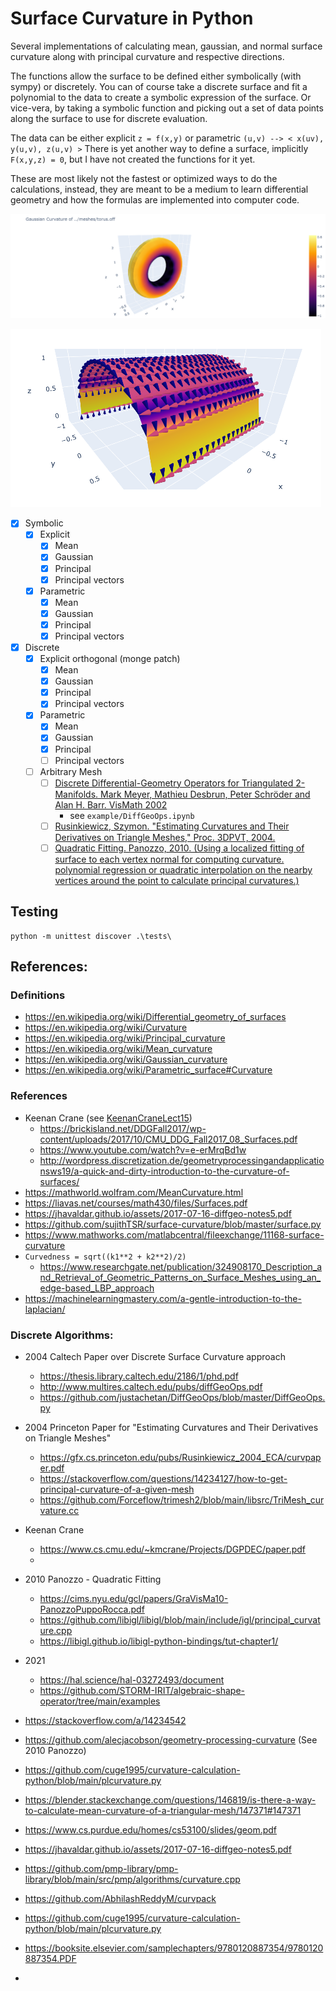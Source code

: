 # Surface Curvature in Python

Several implementations of calculating mean, gaussian, and normal surface curvature along with principal curvature and respective directions.

The functions allow the surface to be defined either symbolically (with sympy) or discretely.
You can of course take a discrete surface and fit a polynomial to the data to create a symbolic expression of the surface. Or vice-vera, by taking a symbolic function and picking out a set of data points along the surface to use for discrete evaluation.

The data can be either explicit `z = f(x,y)` or parametric `(u,v) --> < x(uv), y(u,v), z(u,v) >`
There is yet another way to define a surface, implicitly `F(x,y,z) = 0`, but I have not created the functions for it yet.

These are most likely not the fastest or optimized ways to do the calculations, instead, they are meant to be a medium to learn differential geometry and how the formulas are implemented into computer code.

![examples/DiffGeoOps.ipynb](docs/gaussian_torus.png)

![examples/discrete_shape.ipynb](docs/image.png)

- [x] Symbolic
  - [x] Explicit
    - [x] Mean
    - [x] Gaussian
    - [x] Principal
    - [x] Principal vectors
  - [x] Parametric
    - [x] Mean
    - [x] Gaussian
    - [x] Principal
    - [x] Principal vectors
- [x] Discrete
  - [x] Explicit orthogonal (monge patch)
    - [x] Mean
    - [x] Gaussian
    - [x] Principal
    - [X] Principal vectors
  - [x] Parametric
    - [x] Mean
    - [x] Gaussian
    - [x] Principal
    - [ ] Principal vectors
  - [ ] Arbitrary Mesh
    - [ ] [Discrete Differential-Geometry Operators for Triangulated 2-Manifolds. Mark Meyer, Mathieu Desbrun, Peter Schröder and Alan H. Barr. VisMath 2002](http://www.multires.caltech.edu/pubs/diffGeoOps.pdf)
      - see `example/DiffGeoOps.ipynb`
    - [ ] [Rusinkiewicz, Szymon. "Estimating Curvatures and Their Derivatives on Triangle Meshes," Proc. 3DPVT, 2004.](https://gfx.cs.princeton.edu/pubs/Rusinkiewicz_2004_ECA/curvpaper.pdf)
    - [ ] [Quadratic Fitting. Panozzo, 2010. (Using a localized fitting of surface to each vertex normal for computing curvature. polynomial regression or quadratic interpolation on the nearby vertices around the point to calculate principal curvatures.)](https://cims.nyu.edu/gcl/papers/GraVisMa10-PanozzoPuppoRocca.pdf)

## Testing

```
python -m unittest discover .\tests\
```

## References:

### Definitions

- https://en.wikipedia.org/wiki/Differential_geometry_of_surfaces
- https://en.wikipedia.org/wiki/Curvature
- https://en.wikipedia.org/wiki/Principal_curvature
- https://en.wikipedia.org/wiki/Mean_curvature
- https://en.wikipedia.org/wiki/Gaussian_curvature
- https://en.wikipedia.org/wiki/Parametric_surface#Curvature

### References

- Keenan Crane (see [KeenanCraneLect15](examples/KeenanCraneLect15.ipynb))
  - https://brickisland.net/DDGFall2017/wp-content/uploads/2017/10/CMU_DDG_Fall2017_08_Surfaces.pdf
  - https://www.youtube.com/watch?v=e-erMrqBd1w
  - http://wordpress.discretization.de/geometryprocessingandapplicationsws19/a-quick-and-dirty-introduction-to-the-curvature-of-surfaces/
- https://mathworld.wolfram.com/MeanCurvature.html
- https://liavas.net/courses/math430/files/Surfaces.pdf
- https://jhavaldar.github.io/assets/2017-07-16-diffgeo-notes5.pdf
- https://github.com/sujithTSR/surface-curvature/blob/master/surface.py
- https://www.mathworks.com/matlabcentral/fileexchange/11168-surface-curvature
- `Curvedness = sqrt((k1**2 + k2**2)/2)`
  - https://www.researchgate.net/publication/324908170_Description_and_Retrieval_of_Geometric_Patterns_on_Surface_Meshes_using_an_edge-based_LBP_approach
- https://machinelearningmastery.com/a-gentle-introduction-to-the-laplacian/

### Discrete Algorithms:

- 2004 Caltech Paper over Discrete Surface Curvature approach

  - https://thesis.library.caltech.edu/2186/1/phd.pdf
  - http://www.multires.caltech.edu/pubs/diffGeoOps.pdf
  - https://github.com/justachetan/DiffGeoOps/blob/master/DiffGeoOps.py

- 2004 Princeton Paper for "Estimating Curvatures and Their Derivatives on Triangle Meshes"

  - https://gfx.cs.princeton.edu/pubs/Rusinkiewicz_2004_ECA/curvpaper.pdf
  - https://stackoverflow.com/questions/14234127/how-to-get-principal-curvature-of-a-given-mesh
  - https://github.com/Forceflow/trimesh2/blob/main/libsrc/TriMesh_curvature.cc

- Keenan Crane

  - https://www.cs.cmu.edu/~kmcrane/Projects/DGPDEC/paper.pdf
  -

- 2010 Panozzo - Quadratic Fitting

  - https://cims.nyu.edu/gcl/papers/GraVisMa10-PanozzoPuppoRocca.pdf
  - https://github.com/libigl/libigl/blob/main/include/igl/principal_curvature.cpp
  - https://libigl.github.io/libigl-python-bindings/tut-chapter1/

- 2021

  - https://hal.science/hal-03272493/document
  - https://github.com/STORM-IRIT/algebraic-shape-operator/tree/main/examples

- https://stackoverflow.com/a/14234542
- https://github.com/alecjacobson/geometry-processing-curvature (See 2010 Panozzo)
- https://github.com/cuge1995/curvature-calculation-python/blob/main/plcurvature.py
- https://blender.stackexchange.com/questions/146819/is-there-a-way-to-calculate-mean-curvature-of-a-triangular-mesh/147371#147371
- https://www.cs.purdue.edu/homes/cs53100/slides/geom.pdf
- https://jhavaldar.github.io/assets/2017-07-16-diffgeo-notes5.pdf
- https://github.com/pmp-library/pmp-library/blob/main/src/pmp/algorithms/curvature.cpp
- https://github.com/AbhilashReddyM/curvpack
- https://github.com/cuge1995/curvature-calculation-python/blob/main/plcurvature.py
- https://booksite.elsevier.com/samplechapters/9780120887354/9780120887354.PDF
- 